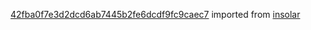 [42fba0f7e3d2dcd6ab7445b2fe6dcdf9fc9caec7](https://github.com/insolar/insolar/commit/42fba0f7e3d2dcd6ab7445b2fe6dcdf9fc9caec7) imported from [insolar](https://github.com/insolar/insolar)
